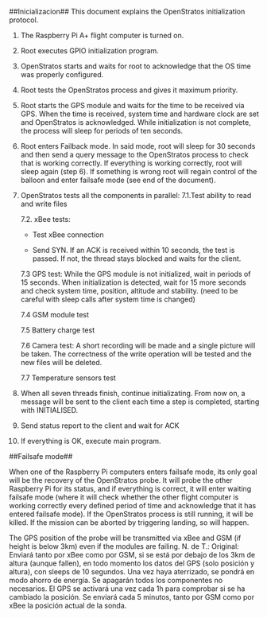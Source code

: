
##Inicializacion##
This document explains the OpenStratos initialization protocol.

1. The Raspberry Pi A+ flight computer is turned on.
2. Root executes GPIO initialization program.
3. OpenStratos starts and waits for root to acknowledge that the OS time was properly configured.
4. Root tests the OpenStratos process and gives it maximum priority.
5. Root starts the GPS module and waits for the time to be received via GPS. When the time is received, system time and hardware clock are set and OpenStratos is acknowledged. While initialization is not complete, the process will sleep for periods of ten seconds.
6. Root enters Failback mode. In said mode, root will sleep for 30 seconds and then send a query message to the OpenStratos process to check that is working correctly. If everything is working correctly, root will sleep again (step 6). If something is wrong root will regain control of the balloon and enter failsafe mode (see end of the document).
7. OpenStratos tests all the components in parallel:
	7.1.Test ability to read and write files 

 	7.2. xBee tests:
 
	- Test xBee connection

	- Send SYN. If an ACK is received within 10 seconds, the test is passed. If not, the thread stays blocked and waits for the client.
   
	7.3 GPS test: While the GPS module is not initialized, wait in periods of 15 seconds. When initialization is detected, wait for 15 more seconds and check system time, position, altitude and stability. (need to be careful with sleep calls after system time is changed)

	7.4 GSM module test 

	7.5 Battery charge test

	7.6 Camera test: A short recording will be made and a single picture will be taken. The correctness of the write operation will be tested and the new files will be deleted. 
 	
	7.7 Temperature sensors test

8. When all seven threads finish, continue initializating. From now on, a message will be sent to the client each time a step is completed, starting with INITIALISED.

9. Send status report to the client and wait for ACK

10. If everything is OK, execute main program.

##Failsafe mode##

When one of the Raspberry Pi computers enters failsafe mode, its only goal will be the recovery of the OpenStratos probe. It will probe the other Raspberry Pi for its status, and if everything is correct, it will enter waiting failsafe mode (where it will check whether the other flight computer is working correctly every defined period of time and acknowledge that it has entered failsafe mode). If the OpenStratos process is still running, it will be killed. If the mission can be aborted by triggering landing, so will happen.

The GPS position of the probe will be transmitted via xBee and GSM (if height is below 3km) even if the modules are failing.
N. de T.: Original: Enviará tanto por xBee como por GSM, si se está por debajo de los 3km de altura (aunque fallen), en todo momento los datos del GPS (solo posición y altura), con sleeps de 10 segundos. Una vez haya aterrizado, se pondrá en modo ahorro de energía. Se apagarán todos los componentes no necesarios. El GPS se activará una vez cada 1h para comprobar si se ha cambiado la posición. Se enviará cada 5 minutos, tanto por GSM como por xBee la posición actual de la sonda.
